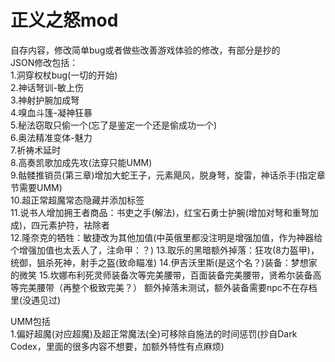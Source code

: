 # 正义之怒mod
自存内容，修改简单bug或者做些改善游戏体验的修改，有部分是抄的  
JSON修改包括：  
1.洞穿权杖bug(一切的开始)  
2.神话弩训-敏上伤  
3.神射护腕加成弩  
4.嗅血斗篷-凝神狂暴  
5.秘法窃取只偷一个(忘了是鉴定一个还是偷成功一个)  
6.奥法精准变体-魅力  
7.祈祷术延时  
8.高奏凯歌加成先攻(法穿只能UMM)  
9.骷髅推销员(第三章)增加大蛇王子，元素飓风，脱身弩，旋雷，神话杀手(指定章节需要UMM)  
10.超正常超魔常态隐藏并添加标签  
11.说书人增加拥王者商品：书吏之手(解法)，红宝石勇士护腕(增加对弩和重弩加成)，四元素护符，袪除者  
12.隆奈克的牺牲：敏捷改为其他加值(中英俄里都没注明是增强加值，作为神器给个增强加值也太丢人了，注命甲：？)
13.取乐的黑暗额外掉落：狂攻(8力盔甲)，统御，狙杀死神，射手之盔(致命瞄准)
14.伊吉沃里斯(是这个名？)装备：梦想家的微笑
15.坎娜布利死灵师装备次等完美腰带，百面装备完美腰带，贤希尔装备高等完美腰带（再整个极致完美？）
额外掉落未测试，额外装备需要npc不在存档里(没遇见过)

UMM包括  
1.偏好超魔(对应超魔)及超正常魔法(全)可移除自施法的时间惩罚(抄自Dark Codex，里面的很多内容不想要，加额外特性有点麻烦)
